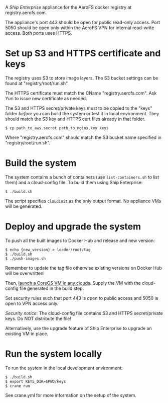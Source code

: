 A *Ship Enterprise* appliance for the AeroFS docker registry at registry.aerofs.com.

The appliance's port 443 should be open for public read-only access. Port 5050
should be open only within the AeroFS VPN for internal read-write access. Both
ports uses HTTPS.

# Set up S3 and HTTPS certificate and keys

The registry uses S3 to store image layers. The S3 bucket settings can be found at "registry/root/run.sh".

The HTTPS certificate must match the CName "registry.aerofs.com". Ask Yuri to issue new certificate as needed.

The S3 and HTTPS secret/private keys must to be copied to the "keys" folder *before* you can build the system or test it
in local environment. They should match the S3 key and HTTPS cert files already in that folder.

    $ cp path_to_aws.secret path_to_nginx.key keys

Where "registry.aerofs.com" should match the S3 bucket name specified in "registry/root/run.sh".

# Build the system

The system contains a bunch of containers (use `list-containers.sh` to list them) and a cloud-config file. To build
them using Ship Enterprise:

    $ ./build.sh

The script specifies `cloudinit` as the only output format. No appliance VMs will be generated.

# Deploy and upgrade the system

To push all the built images to Docker Hub and release and new version:

    $ echo {new_version} > loader/root/tag
    $ ./build.sh
    $ ./push-images.sh

Remember to update the tag file otherwise existing versions on Docker Hub will be overwritten!

Then, [launch a CoreOS VM in any clouds](https://coreos.com/docs/#running-coreos). Supply the VM with the cloud-config
file generated in the build step.

Set security rules such that port 443 is open to public access and 5050 is open to VPN access only.

*Security notice*: The cloud-config file contains S3 and HTTPS secret/private keys. Do NOT distribute the file!
 
Alternatively, use the upgrade feature of Ship Enterprise to upgrade an existing VM in place.

# Run the system locally

To run the system in the local development environment:

    $ ./build.sh
    $ export KEYS_DIR=$PWD/keys
    $ crane run

See crane.yml for more information on the setup of the system.
